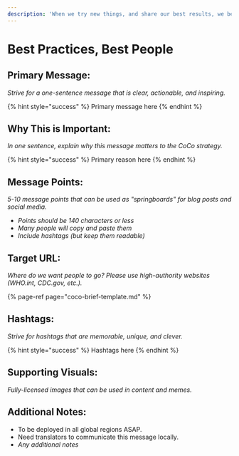```yaml
---
description: 'When we try new things, and share our best results, we become our best selves.'
---
```


# Best Practices, Best People

## Primary Message:

_Strive for a one-sentence message that is clear, actionable, and inspiring._

{% hint style="success" %}
Primary message here
{% endhint %}

## Why This is Important:

_In one sentence, explain why this message matters to the CoCo strategy._

{% hint style="success" %}
Primary reason here
{% endhint %}

## Message Points:

_5-10 message points that can be used as "springboards" for blog posts and social media._

* _Points should be 140 characters or less_
* _Many people will copy and paste them_
* _Include hashtags \(but keep them readable\)_

## Target URL:

_Where do we want people to go? Please use high-authority websites \(WHO.int, CDC.gov, etc.\)._

{% page-ref page="coco-brief-template.md" %}

## Hashtags:

_Strive for hashtags that are memorable, unique, and clever._

{% hint style="success" %}
Hashtags here
{% endhint %}

## Supporting Visuals:

_Fully-licensed images that can be used in content and memes._

## Additional Notes:

* To be deployed in all global regions ASAP.
* Need translators to communicate this message locally. 
* _Any additional notes_
